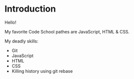 Introduction
==========

Hello!

My favorite Code School pathes are JavaScript, HTML & CSS.

My deadly skills: 
* Git
* JavaScript
* HTML
* CSS
* Killing history using git rebase